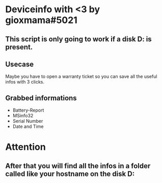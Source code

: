# Deviceinfo with <3 by gioxmama#5021

## This script is only going to work if a disk D: is present.

## Usecase
Maybe you have to open a warranty ticket so you can save all the useful infos with 3 clicks.

## Grabbed informations
- Battery-Report
- MSinfo32
- Serial Number
- Date and Time

# Attention
## After that you will find all the infos in a folder called like your hostname on the disk D: